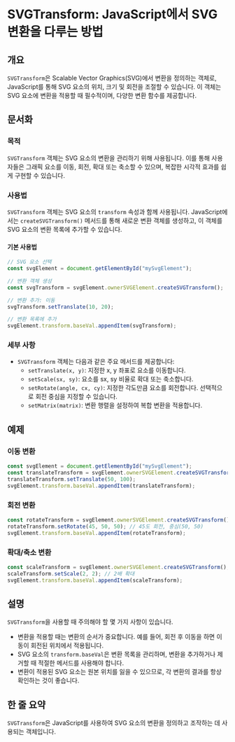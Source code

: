 <!--
Meta Description: # SVGTransform: JavaScript에서 SVG 변환을 다루는 방법 ## 개요 `SVGTransform`은 Scalable Vector Graphics(SVG)에서 변환을 정의하는 객체로, JavaScript를 통해 SVG 요소의 위치, 크기 및 회전을 조절...
Meta Keywords: svg, svgtransform, svgelement, 변환을, 요소의
-->

# SVGTransform: JavaScript에서 SVG 변환을 다루는 방법

## 개요
`SVGTransform`은 Scalable Vector Graphics(SVG)에서 변환을 정의하는 객체로, JavaScript를 통해 SVG 요소의 위치, 크기 및 회전을 조절할 수 있습니다. 이 객체는 SVG 요소에 변환을 적용할 때 필수적이며, 다양한 변환 함수를 제공합니다.

## 문서화
### 목적
`SVGTransform` 객체는 SVG 요소의 변환을 관리하기 위해 사용됩니다. 이를 통해 사용자들은 그래픽 요소를 이동, 회전, 확대 또는 축소할 수 있으며, 복잡한 시각적 효과를 쉽게 구현할 수 있습니다.

### 사용법
`SVGTransform` 객체는 SVG 요소의 `transform` 속성과 함께 사용됩니다. JavaScript에서는 `createSVGTransform()` 메서드를 통해 새로운 변환 객체를 생성하고, 이 객체를 SVG 요소의 변환 목록에 추가할 수 있습니다.

#### 기본 사용법
```javascript
// SVG 요소 선택
const svgElement = document.getElementById("mySvgElement");

// 변환 객체 생성
const svgTransform = svgElement.ownerSVGElement.createSVGTransform();

// 변환 추가: 이동
svgTransform.setTranslate(10, 20);

// 변환 목록에 추가
svgElement.transform.baseVal.appendItem(svgTransform);
```

### 세부 사항
- `SVGTransform` 객체는 다음과 같은 주요 메서드를 제공합니다:
  - `setTranslate(x, y)`: 지정한 x, y 좌표로 요소를 이동합니다.
  - `setScale(sx, sy)`: 요소를 sx, sy 비율로 확대 또는 축소합니다.
  - `setRotate(angle, cx, cy)`: 지정한 각도만큼 요소를 회전합니다. 선택적으로 회전 중심을 지정할 수 있습니다.
  - `setMatrix(matrix)`: 변환 행렬을 설정하여 복합 변환을 적용합니다.

## 예제
### 이동 변환
```javascript
const svgElement = document.getElementById("mySvgElement");
const translateTransform = svgElement.ownerSVGElement.createSVGTransform();
translateTransform.setTranslate(50, 100);
svgElement.transform.baseVal.appendItem(translateTransform);
```

### 회전 변환
```javascript
const rotateTransform = svgElement.ownerSVGElement.createSVGTransform();
rotateTransform.setRotate(45, 50, 50); // 45도 회전, 중심(50, 50)
svgElement.transform.baseVal.appendItem(rotateTransform);
```

### 확대/축소 변환
```javascript
const scaleTransform = svgElement.ownerSVGElement.createSVGTransform();
scaleTransform.setScale(2, 2); // 2배 확대
svgElement.transform.baseVal.appendItem(scaleTransform);
```

## 설명
`SVGTransform`을 사용할 때 주의해야 할 몇 가지 사항이 있습니다. 
- 변환을 적용할 때는 변환의 순서가 중요합니다. 예를 들어, 회전 후 이동을 하면 이동이 회전된 위치에서 적용됩니다.
- SVG 요소의 `transform.baseVal`은 변환 목록을 관리하며, 변환을 추가하거나 제거할 때 적절한 메서드를 사용해야 합니다.
- 변환이 적용된 SVG 요소는 원본 위치를 잃을 수 있으므로, 각 변환의 결과를 항상 확인하는 것이 좋습니다.

## 한 줄 요약
`SVGTransform`은 JavaScript를 사용하여 SVG 요소의 변환을 정의하고 조작하는 데 사용되는 객체입니다.